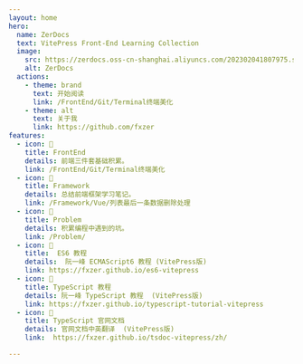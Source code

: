 ```yaml
---
layout: home
hero:
  name: ZerDocs
  text: VitePress Front-End Learning Collection
  image:
    src: https://zerdocs.oss-cn-shanghai.aliyuncs.com/202302041807975.svg
    alt: ZerDocs
  actions:
    - theme: brand
      text: 开始阅读
      link: /FrontEnd/Git/Terminal终端美化
    - theme: alt
      text: 关于我
      link: https://github.com/fxzer
features:
  - icon: 🎨
    title: FrontEnd
    details: 前端三件套基础积累。
    link: /FrontEnd/Git/Terminal终端美化
  - icon: 🚚
    title: Framework
    details: 总结前端框架学习笔记。
    link: /Framework/Vue/列表最后一条数据删除处理
  - icon: 📝
    title: Problem
    details: 积累编程中遇到的坑。
    link: /Problem/
  - icon: 📝
    title:  ES6 教程
    details:  阮一峰 ECMAScript6 教程 (VitePress版)
    link: https://fxzer.github.io/es6-vitepress
  - icon: 📝
    title: TypeScript 教程
    details: 阮一峰 TypeScript 教程  (VitePress版)
    link: https://fxzer.github.io/typescript-tutorial-vitepress
  - icon: 📝
    title: TypeScript 官网文档
    details: 官网文档中英翻译  (VitePress版)
    link:  https://fxzer.github.io/tsdoc-vitepress/zh/

---
```


<script setup>
  const projects = {
  Vue: [
    {
      name: 'Json Viewer',
      link: 'https://github.com/fxzer/json-viewer',
      desc: 'JSON 可视化网站',
      site: 'https://fxzer.github.io/json-viewer'
    },
    {
      name: 'x-admin',
      link: 'https://github.com/fxzer/x-admin',
      desc: 'Vue3后台管理系统模板',
      site: 'https://x-admin-iota.vercel.app'
    },
    {
      name: 'funny-canvas',
      link: 'https://github.com/fxzer/funny-canvas',
      desc: '有趣的 Canvas 案例',
      site: 'https://fxzer.github.io/funny-canvas'
    },
    {
      name: 'dir-vis',
      link: 'https://github.com/fxzer/dir-vis',
      desc: '纯前端目录可视化',
      site: 'https://fxzer.github.io/dir-vis'
    },
    {
      name: 'network-topology-graph',
      link: 'https://github.com/fxzer/network-topology-graph',
      desc: '网络拓扑图',
      site: 'https://fxzer.github.io/network-topology-graph',
    },
    {
      name: 'wyy-music-vue2',
      link: 'https://github.com/fxzer/wyy-music-vue2',
      desc: '仿网易云音乐(Vue2)',
      site: ''
    },
      {
        name: 'tailwindcss-showcase',
        link: 'https://github.com/fxzer/tailwindcss-showcase',
        desc: 'Tailwind CSS 案例一比一模仿',
        site:'https://fxzer.github.io/tailwindcss-showcase/#/',
      },
      {
        name: 'apple-site',
        link: 'https://github.com/fxzer/apple-site',
        desc: 'Apple 官网模仿练习',
        site: 'https://fxzer.github.io/apple-site'
      }
  ],
  Nuxt: [
    {
      name: 'github-trends',
      link: 'https://github.com/fxzer/github-trends',
      desc: 'Github 趋势榜单速览网站',
      site: 'https://fxzer.github.io/github-trends',
    },
    {
      name: 'digital-huarong-road',
      link: 'https://github.com/fxzer/digital-huarong-road',
      desc: '数字华容道游戏',
      site: 'https://fxzer.github.io/digital-huarong-road',
    },
    {
      name: 'nuxt-hk',
      link: 'https://github.com/fxzer/nuxt-hk',
      desc: 'Nuxt 版 HackerNews 网站',
      site: 'https://nuxt-hk-one.vercel.app',
    }
  ],
  TypeScript: [
    {
      name: 'fxzer/utils',
      link: 'https://github.com/fxzer/utils',
      desc: '常用工具函数集合',
      site: ''
    },
    {
      name: 'Vitesse Dark Custom',
      link: 'https://github.com/antfu/vscode-theme-vitesse.git',
      desc: '继承自 Vitesse Theme 自定义的 VS Code 主题',
      site: 'https://marketplace.visualstudio.com/items?itemName=fxzer.theme-vitesse-dark-custom',
    },
    {
      name: 'fxzer/fxr-cli',
      link: 'https://github.com/fxzer/fxr-cli',
      desc: '自定义的脚手架，用于快速搭建项目',
      site: 'https://www.npmjs.com/package/fxr-cli',
    }
  ],
  Electron: [
    {
      name: 'electron-dark-light-joint',
      link: 'https://github.com/fxzer/electron-dark-light-joint',
      desc: '亮暗图片拼接工具',
      site: ''
    }
  ],
  React: [
    {
      name: 'x-admin-react',
      link: 'https://github.com/fxzer/x-admin-react',
      desc: '...',
      site: ''
    }
  ]
};
</script>
<ListProjects :projects="projects" />
